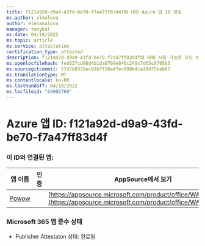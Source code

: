```yaml
---
title: f121a92d-d9a9-43fd-be70-f7a47ff83d4f에 대한 Azure 앱 ID 정보
ms.author: elmalova
author: elenamalova
manager: tonybal
ms.date: 04/18/2022
ms.topic: article
ms.service: attestation
certification_type: attested
description: f121a92d-d9a9-43fd-be70-f7a47ff83d4f에 대해 사용 가능한 모든 보안 및 규정 준수 정보입니다.
ms.openlocfilehash: fed637cd06d4b1da0709e846c249c7d65c9795b5
ms.sourcegitcommit: 57d7b0335ec02b7f20a47ec888b4ca39d75bab67
ms.translationtype: MT
ms.contentlocale: ko-KR
ms.lasthandoff: 04/18/2022
ms.locfileid: "64902760"
---
```

# <a name="azure-app-id-f121a92d-d9a9-43fd-be70-f7a47ff83d4f"></a>Azure 앱 ID: f121a92d-d9a9-43fd-be70-f7a47ff83d4f


### <a name="apps-associated-with-this-id"></a>이 ID와 연결된 앱:
| **앱 이름** | **인증** | **AppSource에서 보기** |
|--------------|---------------|-----------------------|
| [Powow](../forward/WA200002952.md) |  | [https://appsource.microsoft.com/product/office/WA200002952](https://appsource.microsoft.com/product/office/WA200002952) |

### <a name="microsoft-365-app-compliance-status"></a>Microsoft 365 앱 준수 상태
- Publisher Attestaton 상태: 완료됨
